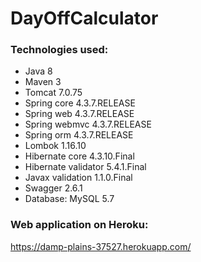 # DayOffCalculator

### Technologies used:
- Java 8
- Maven 3
- Tomcat 7.0.75
- Spring core 4.3.7.RELEASE
- Spring web 4.3.7.RELEASE
- Spring webmvc 4.3.7.RELEASE
- Spring orm  4.3.7.RELEASE
- Lombok 1.16.10
- Hibernate core 4.3.10.Final
- Hibernate validator 5.4.1.Final
- Javax validation 1.1.0.Final
- Swagger 2.6.1
- Database: MySQL 5.7
 
### Web application on Heroku:
https://damp-plains-37527.herokuapp.com/
